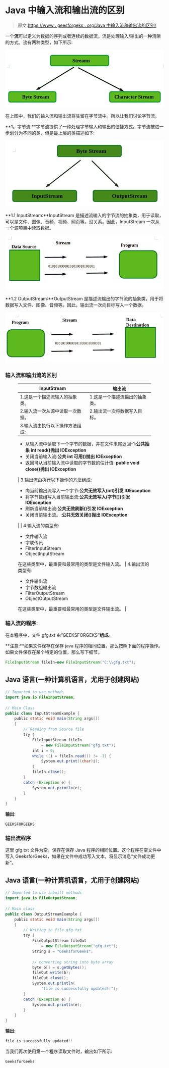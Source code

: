 # Java 中输入流和输出流的区别

> 原文:[https://www . geesforgeks . org/Java 中输入流和输出流的区别/](https://www.geeksforgeeks.org/difference-between-inputstream-and-outputstream-in-java/)

一个**流**可以定义为数据的序列或者连续的数据流。流是处理输入/输出的一种清晰的方式。流有两种类型，如下所示:

![Stream in Java](img/438df84d61e82ea43980892a59222917.png)

在上图中，我们的输入流和输出流将驻留在字节流中。所以让我们讨论字节流。

**1。字节流:**字节流提供了一种处理字节输入和输出的便捷方式。字节流被进一步划分为不同的类，但是最上层的类描述如下:

![ByteStream in Java](img/e122e760389cb3da57f46310005ff67a.png)

**1.1 InputStream:**InputStream 是描述流输入的字节流的抽象类，用于读取，可以是文件、图像、音频、视频、网页等。没关系。因此，InputStream 一次从一个源项目中读取数据。

![Input Stream in Java](img/25a88ba3d0ed3ee2322727409d5f114d.png)

**1.2 OutputStream:**OutputStream 是描述流输出的字节流的抽象类，用于将数据写入文件、图像、音频等。因此，输出流一次向目标写入一个数据。

![OutputStream in Java](img/74b397a64b7bcf132a65816bbf1cc1e5.png)

### 输入流和输出流的区别

<figure class="table">

| **InputStream** | 输出流 |
| --- | --- |
| 1.这是一个描述流输入的抽象类。 | 1.这是一个描述流输出的抽象类。 |
| 2.输入流一次从源中读取一次数据。 | 2.输出流一次将数据写入目标。 |
| 3.输入流由执行以下操作方法组成:

*   从输入流中读取下一个字节的数据，并在文件末尾返回-1:**公共抽象 int read()抛出 IOException**
*   关闭当前输入流:**公共 int 可用()抛出 IOException**
*   返回可从当前输入流中读取的字节数的估计值: **public void close()抛出 IOException**

 | 3.输出流由执行以下操作的方法组成:

*   向当前输出流写入一个字节:**公共无效写入(int)引发 IOException**
*   将字节数组写入当前输出流:**公共无效写入(字节[])引发 IOException**
*   刷新当前输出流:**公共无效刷新()引发 IOException**
*   关闭当前输出流。:**公共无效关闭()抛出 IOException**

 |
| 4.输入流的类型有:

*   文件输入流
*   字联传讯
*   FilterInputStream
*   ObjectInputStream

在这些类型中，最重要和最常用的类型是文件输入流。 | 4.输出流的类型有:

*   文件输出流
*   字节数组输出流
*   FilterOutputStream
*   ObjectOutputStream

在这些类型中，最重要和最常用的类型是文件输出流。 |

</figure>

### 输入流的程序:

在本程序中，文件 gfg.txt 由“GEEKSFORGEKS”**组成。**

**注意:**如果文件保存在保存 java 程序的相同位置，那么按照下面的程序操作。如果文件保存在某个特定的位置，那么写下细节。

```java
FileInputStream fileIn=new FileInputStream("C:\\gfg.txt"); 
```

## Java 语言(一种计算机语言，尤用于创建网站)

```java
// Imported to use methods
import java.io.FileInputStream;

// Main Class
public class InputStreamExample {
    public static void main(String args[])
    {
        // Reading from Source file
        try {
            FileInputStream fileIn
                = new FileInputStream("gfg.txt");
            int i = 0;
            while ((i = fileIn.read()) != -1) {
                System.out.print((char)i);
            }
            fileIn.close();
        }
        catch (Exception e) {
            System.out.println(e);
        }
    }
}
```

**输出:**

```java
GEEKSFORGEEKS 
```

### 输出流程序

这里 gfg.txt 文件为空，保存在保存 Java 程序的相同位置。这个程序在空文件中写入 GeeksforGeeks，如果在文件中成功写入文本，将显示消息“文件成功更新”。

## Java 语言(一种计算机语言，尤用于创建网站)

```java
// Imported to use inbuilt methods
import java.io.FileOutputStream;

// Main class
public class OutputStreamExample {
    public static void main(String args[])
    {
        // Writing in file gfg.txt
        try {
            FileOutputStream fileOut
                = new FileOutputStream("gfg.txt");
            String s = "GeeksforGeeks";

            // converting string into byte array
            byte b[] = s.getBytes();
            fileOut.write(b);
            fileOut.close();
            System.out.println(
                "file is successfully updated!!");
        }
        catch (Exception e) {
            System.out.println(e);
        }
    }
}
```

**输出:**

```java
file is successfully updated!!
```

当我们再次使用第一个程序读取文件时，输出如下所示:

```java
GeeksforGeeks
```